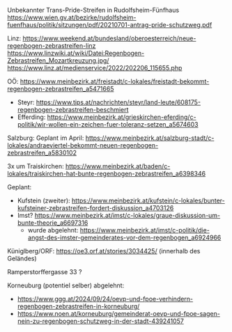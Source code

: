 Unbekannter Trans-Pride-Streifen in Rudolfsheim-Fünfhaus
https://www.wien.gv.at/bezirke/rudolfsheim-fuenfhaus/politik/sitzungen/pdf/20210701-antrag-pride-schutzweg.pdf

Linz:
https://www.weekend.at/bundesland/oberoesterreich/neue-regenbogen-zebrastreifen-linz
https://www.linzwiki.at/wiki/Datei:Regenbogen-Zebrastreifen_Mozartkreuzung.jpg/
https://www.linz.at/medienservice/2022/202206_115655.php

OÖ:
https://www.meinbezirk.at/freistadt/c-lokales/freistadt-bekommt-regenbogen-zebrastreifen_a5471665
- Steyr: https://www.tips.at/nachrichten/steyr/land-leute/608175-regenbogen-zebrastreifen-beschmiert
- Efferding: https://www.meinbezirk.at/grieskirchen-eferding/c-politik/wir-wollen-ein-zeichen-fuer-toleranz-setzen_a5674603

Salzburg:
Geplant im April: https://www.meinbezirk.at/salzburg-stadt/c-lokales/andraeviertel-bekommt-neuen-regenbogen-zebrastreifen_a5830102

3x um Traiskirchen: https://www.meinbezirk.at/baden/c-lokales/traiskirchen-hat-bunte-regenbogen-zebrastreifen_a6398346


Geplant:
- Kufstein (zweiter): https://www.meinbezirk.at/kufstein/c-lokales/bunter-kufsteiner-zebrastreifen-fordert-diskussion_a4703126
- Imst? https://www.meinbezirk.at/imst/c-lokales/graue-diskussion-um-bunte-theorie_a6697316
  - wurde abgelehnt: https://www.meinbezirk.at/imst/c-politik/die-angst-des-imster-gemeinderates-vor-dem-regenbogen_a6924966


Küniglberg/ORF: https://oe3.orf.at/stories/3034425/ (innerhalb des Geländes)

Ramperstorffergasse 33 ?


Korneuburg (potentiel selber) abgelehnt:
- https://www.ggg.at/2024/09/24/oevp-und-fpoe-verhindern-regenbogen-zebrastreifen-in-korneuburg/
- https://www.noen.at/korneuburg/gemeinderat-oevp-und-fpoe-sagen-nein-zu-regenbogen-schutzweg-in-der-stadt-439241057
